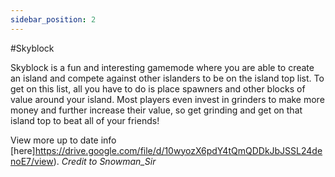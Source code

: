 ```yaml
---
sidebar_position: 2
---
```


#Skyblock

Skyblock is a fun and interesting gamemode where you are able to create an island and compete against other islanders to be on the island top list. To get on this list, all you have to do is place spawners and other blocks of value around your island. Most players even invest in grinders to make more money and further increase their value, so get grinding and get on that island top to beat all of your friends!

View more up to date info [here]https://drive.google.com/file/d/10wyozX6pdY4tQmQDDkJbJSSL24denoE7/view).
*Credit to Snowman_Sir*

